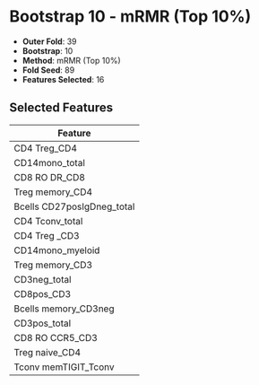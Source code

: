 # Bootstrap 10 - mRMR (Top 10%)

- **Outer Fold**: 39
- **Bootstrap**: 10
- **Method**: mRMR (Top 10%)
- **Fold Seed**: 89
- **Features Selected**: 16

## Selected Features

| Feature |
|---------|
| CD4 Treg_CD4 |
| CD14mono_total |
| CD8 RO DR_CD8 |
| Treg memory_CD4 |
| Bcells CD27posIgDneg_total |
| CD4 Tconv_total |
| CD4 Treg _CD3 |
| CD14mono_myeloid |
| Treg memory_CD3 |
| CD3neg_total |
| CD8pos_CD3 |
| Bcells memory_CD3neg |
| CD3pos_total |
| CD8 RO CCR5_CD3 |
| Treg naive_CD4 |
| Tconv memTIGIT_Tconv |
